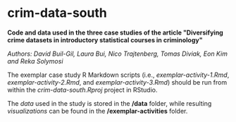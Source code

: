 # crim-data-south

**Code and data used in the three case studies of the article "Diversifying crime datasets in introductory statistical courses in criminology"**

_Authors: David Buil-Gil, Laura Bui, Nico Trajtenberg, Tomas Diviak, Eon Kim and Reka Solymosi_

The exemplar case study R Markdown scripts (i.e., *exemplar-activity-1.Rmd*, *exemplar-activity-2.Rmd*, and *exemplar-activity-3.Rmd*) should be run from within the *crim-data-south.Rproj* project in RStudio.

The *data* used in the study is stored in the **/data** folder, while resulting *visualizations* can be found in the **/exemplar-activities** folder.
